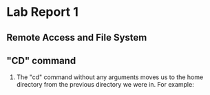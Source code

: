 # Lab Report 1
## Remote Access and File System

**"CD" command**
---
1. The "cd" command without any arguments moves us to the home directory from the previous directory we were in. For example:
   
